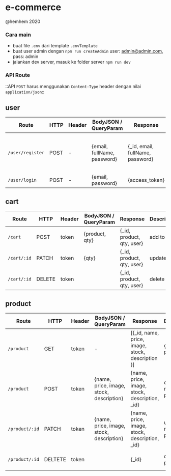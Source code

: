 # e-commerce
@hemhem 2020


### Cara main
- buat file `.env` dari template `.envTemplate`
- buat user admin dengan `npm run createAdmin` user: admin@admin.com, pass: admin
- jalankan dev server, masuk ke folder server `npm run dev`

### API Route

::API `POST` harus menggunakan `Content-Type` header dengan nilai `application/json`::

## user

Route | HTTP | Header | BodyJSON / QueryParam | Response | Description | Validation
-- | -- | -- | -- | -- | -- | --
`/user/register` | POST | - | {email, fullName, password} | {_id, email, fullName, password} | register a user | email must be valid, name is more than 1 char
`/user/login` | POST | - | {email, password} | {access_token} | login: get token | -

## cart

Route | HTTP | Header | BodyJSON / QueryParam | Response | Description | Validation
-- | -- | -- | -- | -- | -- | --
`/cart` | POST | token | {product, qty} | {_id, product, qty, user} | add to cart | -
`/cart/:id` | PATCH | token | {qty} | {_id, product, qty, user} | update qty | -
`/cart/:id` | DELETE | token | | {_id, product, qty, user} | delete cart | -

## product
Route | HTTP | Header | BodyJSON / QueryParam | Response | Description | Validation
-- | -- | -- | -- | -- | -- | --
`/product` | GET | token | - | [{_id, name, price, image, stock, description }] | get products | -
`/product` | POST | token | {name, price, image, stock, description} | {name, price, image, stock, description, _id} | create a new product | must be an admin user 
`/product/:id` | PATCH | token | {name, price, image, stock, description} | {name, price, image, stock, description, _id} | update a new product | must be an admin user 
`/product/:id` | DELTETE | token |  | {_id} | delete a product | must be an admin user 
